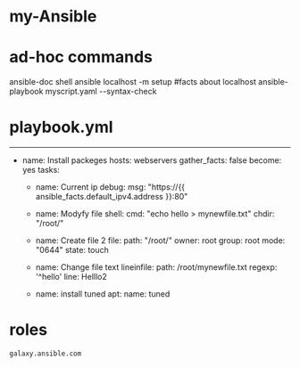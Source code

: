 # my-Ansible
# ad-hoc commands
ansible-doc shell
ansible localhost -m setup #facts about localhost
ansible-playbook myscript.yaml --syntax-check

# playbook.yml
---
- name: Install packeges
  hosts: webservers
  gather_facts: false
  become: yes
  tasks:

  - name: Current ip
    debug:
      msg: "https://{{ ansible_facts.default_ipv4.address }}:80"
  
  - name: Modyfy file
    shell:
      cmd: "echo hello > mynewfile.txt"
      chdir: "/root/"

  - name: Create file 2
    file:
      path: "/root/"
      owner: root
      group: root
      mode: "0644"
      state: touch

  - name: Change file text
    lineinfile:
      path: /root/mynewfile.txt
      regexp: '^hello'
      line: Helllo2

  - name: install tuned
    apt:
      name: tuned

# roles
    galaxy.ansible.com